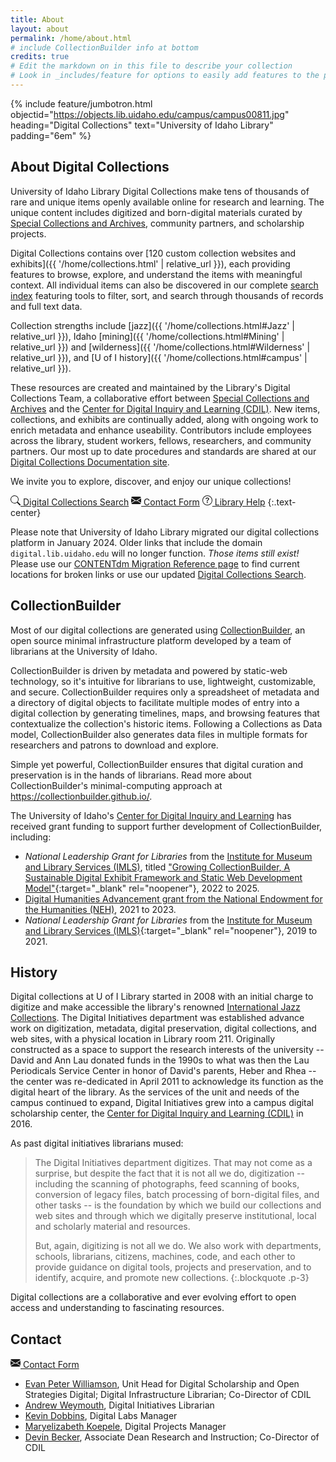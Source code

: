 ```yaml
---
title: About
layout: about
permalink: /home/about.html
# include CollectionBuilder info at bottom
credits: true
# Edit the markdown on in this file to describe your collection
# Look in _includes/feature for options to easily add features to the page
---
```


{% include feature/jumbotron.html objectid="https://objects.lib.uidaho.edu/campus/campus00811.jpg" heading="Digital Collections" text="University of Idaho Library" padding="6em" %}

## About Digital Collections

University of Idaho Library Digital Collections make tens of thousands of rare and unique items openly available online for research and learning.
The unique content includes digitized and born-digital materials curated by [Special Collections and Archives](https://www.lib.uidaho.edu/special-collections/), community partners, and scholarship projects.

Digital Collections contains over [120 custom collection websites and exhibits]({{ '/home/collections.html' | relative_url }}), each providing features to browse, explore, and understand the items with meaningful context. 
All individual items can also be discovered in our complete [search index](https://digital.lib.uidaho.edu/search) featuring tools to filter, sort, and search through thousands of records and full text data.

Collection strengths include [jazz]({{ '/home/collections.html#Jazz' | relative_url }}), Idaho [mining]({{ '/home/collections.html#Mining' | relative_url }}) and [wilderness]({{ '/home/collections.html#Wilderness' | relative_url }}), and [U of I history]({{ '/home/collections.html#campus' | relative_url }}).

These resources are created and maintained by the Library's Digital Collections Team, a collaborative effort between [Special Collections and Archives](https://www.lib.uidaho.edu/special-collections/) and the [Center for Digital Inquiry and Learning (CDIL)](https://cdil.lib.uidaho.edu/).
New items, collections, and exhibits are continually added, along with ongoing work to enrich metadata and enhance useability.
Contributors include employees across the library, student workers, fellows, researchers, and community partners.
Our most up to date procedures and standards are shared at our [Digital Collections Documentation site](https://uidaholib.github.io/digital-collections-docs/).

We invite you to explore, discover, and enjoy our unique collections!

<a href="https://digital.lib.uidaho.edu/search" class="btn btn-outline-primary m-3"><svg xmlns="http://www.w3.org/2000/svg" aria-hidden="true" width="16" height="16" fill="currentColor" class="bi icon-sprite" viewBox="0 0 16 16"><path d="M11.742 10.344a6.5 6.5 0 1 0-1.397 1.398h-.001q.044.06.098.115l3.85 3.85a1 1 0 0 0 1.415-1.414l-3.85-3.85a1 1 0 0 0-.115-.1zM12 6.5a5.5 5.5 0 1 1-11 0 5.5 5.5 0 0 1 11 0"/></svg> Digital Collections Search</a>
<a href="https://uidaho.co1.qualtrics.com/jfe/form/SV_eqZdsQyel8sKBAG?source_link=https://www.lib.uidaho.edu/digital/home/about.html" class="btn btn-outline-primary m-3"><svg xmlns="http://www.w3.org/2000/svg" aria-hidden="true" width="16" height="16" fill="currentColor" class="bi icon-sprite" viewBox="0 0 16 16"><path d="M.05 3.555A2 2 0 0 1 2 2h12a2 2 0 0 1 1.95 1.555L8 8.414zM0 4.697v7.104l5.803-3.558zM6.761 8.83l-6.57 4.027A2 2 0 0 0 2 14h12a2 2 0 0 0 1.808-1.144l-6.57-4.027L8 9.586zm3.436-.586L16 11.801V4.697z"/></svg> Contact Form</a>
<a href="https://lib.uidaho.edu/help/" class="btn btn-outline-primary m-3"><svg xmlns="http://www.w3.org/2000/svg" aria-hidden="true" width="16" height="16" fill="currentColor" class="bi icon-sprite" viewBox="0 0 16 16"><path d="M8 15A7 7 0 1 1 8 1a7 7 0 0 1 0 14m0 1A8 8 0 1 0 8 0a8 8 0 0 0 0 16"/><path d="M5.255 5.786a.237.237 0 0 0 .241.247h.825c.138 0 .248-.113.266-.25.09-.656.54-1.134 1.342-1.134.686 0 1.314.343 1.314 1.168 0 .635-.374.927-.965 1.371-.673.489-1.206 1.06-1.168 1.987l.003.217a.25.25 0 0 0 .25.246h.811a.25.25 0 0 0 .25-.25v-.105c0-.718.273-.927 1.01-1.486.609-.463 1.244-.977 1.244-2.056 0-1.511-1.276-2.241-2.673-2.241-1.267 0-2.655.59-2.75 2.286m1.557 5.763c0 .533.425.927 1.01.927.609 0 1.028-.394 1.028-.927 0-.552-.42-.94-1.029-.94-.584 0-1.009.388-1.009.94"/></svg> Library Help</a>
{:.text-center}

Please note that University of Idaho Library migrated our digital collections platform in January 2024. Older links that include the domain `digital.lib.uidaho.edu` will no longer function. *Those items still exist!* 
Please use our [CONTENTdm Migration Reference page](https://www.lib.uidaho.edu/digital/cdm-reference/) to find current locations for broken links or use our updated [Digital Collections Search](https://digital.lib.uidaho.edu/search).

## CollectionBuilder 

Most of our digital collections are generated using [CollectionBuilder](https://collectionbuilder.github.io), an open source minimal infrastructure platform developed by a team of librarians at the University of Idaho.

CollectionBuilder is driven by metadata and powered by static-web technology, so it's intuitive for librarians to use, lightweight, customizable, and secure. CollectionBuilder requires only a spreadsheet of metadata and a directory of digital objects to facilitate multiple modes of entry into a digital collection by generating timelines, maps, and browsing features that contextualize the collection's historic items. Following a Collections as Data model, CollectionBuilder also generates data files in multiple formats for researchers and patrons to download and explore.

Simple yet powerful, CollectionBuilder ensures that digital curation and preservation is in the hands of librarians. Read more about CollectionBuilder's minimal-computing approach at <https://collectionbuilder.github.io/>.

The University of Idaho's [Center for Digital Inquiry and Learning](https://cdil.lib.uidaho.edu/) has received grant funding to support further development of CollectionBuilder, including:

- *National Leadership Grant for Libraries* from the [Institute for Museum and Library Services (IMLS)](https://www.imls.gov/), titled ["Growing CollectionBuilder, A Sustainable Digital Exhibit Framework and Static Web Development Model"](https://www.imls.gov/grants/awarded/lg-252326-ols-22){:target="_blank" rel="noopener"}, 2022 to 2025.
- [Digital Humanities Advancement grant from the National Endowment for the Humanities (NEH)](https://securegrants.neh.gov/publicquery/main.aspx?f=1&gn=HAA-281018-21), 2021 to 2023.
- *National Leadership Grant for Libraries* from the [Institute for Museum and Library Services (IMLS)](https://www.imls.gov/grants/awarded/lg-34-19-0064-19){:target="_blank" rel="noopener"}, 2019 to 2021.

## History

Digital collections at U of I Library started in 2008 with an initial charge to digitize and make accessible the library's renowned [International Jazz Collections](https://www.ijc.uidaho.edu/). 
The Digital Initiatives department was established advance work on digitization, metadata, digital preservation, digital collections, and web sites, with a physical location in Library room 211.
Originally constructed as a space to support the research interests of the university -- David and Ann Lau donated funds in the 1990s to what was then the Lau Periodicals Service Center in honor of David's parents, Heber and Rhea -- the center was re-dedicated in April 2011 to acknowledge its function as the digital heart of the library.
As the services of the unit and needs of the campus continued to expand, Digital Initiatives grew into a campus digital scholarship center, the [Center for Digital Inquiry and Learning (CDIL)](https://cdil.lib.uidaho.edu) in 2016.

As past digital initiatives librarians mused:

> The Digital Initiatives department digitizes. That may not come as a surprise, but despite the fact that it is not all we do, digitization -- including the scanning of photographs, feed scanning of books, conversion of legacy files, batch processing of born-digital files, and other tasks -- is the foundation by which we build our collections and web sites and through which we digitally preserve institutional, local and scholarly material and resources.
> 
> But, again, digitizing is not all we do. We also work with departments, schools, librarians, citizens, machines, code, and each other to provide guidance on digital tools, projects and preservation, and to identify, acquire, and promote new collections.
{:.blockquote .p-3}

Digital collections are a collaborative and ever evolving effort to open access and understanding to fascinating resources.

## Contact

<a href="https://uidaho.co1.qualtrics.com/jfe/form/SV_eqZdsQyel8sKBAG?source_link=https://www.lib.uidaho.edu/digital/home/about.html" class="btn btn-outline-primary m-3"><svg xmlns="http://www.w3.org/2000/svg" aria-hidden="true" width="16" height="16" fill="currentColor" class="bi icon-sprite" viewBox="0 0 16 16"><path d="M.05 3.555A2 2 0 0 1 2 2h12a2 2 0 0 1 1.95 1.555L8 8.414zM0 4.697v7.104l5.803-3.558zM6.761 8.83l-6.57 4.027A2 2 0 0 0 2 14h12a2 2 0 0 0 1.808-1.144l-6.57-4.027L8 9.586zm3.436-.586L16 11.801V4.697z"/></svg> Contact Form</a>

- [Evan Peter Williamson](https://www.lib.uidaho.edu/about/people/ewilliamson.html), Unit Head for Digital Scholarship and Open Strategies
Digital; Digital Infrastructure Librarian; Co-Director of CDIL
- [Andrew Weymouth](https://www.lib.uidaho.edu/about/people/aweymouth.html), Digital Initiatives Librarian
- [Kevin Dobbins](https://www.lib.uidaho.edu/about/people/kdobbins.html), Digital Labs Manager
- [Maryelizabeth Koepele](https://www.lib.uidaho.edu/about/people/mkoepele.html), Digital Projects Manager
- [Devin Becker](https://www.lib.uidaho.edu/about/people/dbecker.html), Associate Dean Research and Instruction; Co-Director of CDIL
